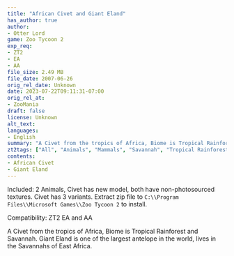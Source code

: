 ```yaml
---
title: "African Civet and Giant Eland"
has_author: true
author: 
- Otter Lord
game: Zoo Tycoon 2
exp_req: 
- ZT2
- EA
- AA
file_size: 2.49 MB
file_date: 2007-06-26
orig_rel_date: Unknown
date: 2023-07-22T09:11:31-07:00
orig_rel_at: 
- ZooMania
draft: false
license: Unknown
alt_text: 
languages:
- English
summary: "A Civet from the tropics of Africa, Biome is Tropical Rainforest and Savannah. Giant Eland is one of the largest antelope in the world, lives in the Savannahs of East Africa."
zt2tags: ["All", "Animals", "Mammals", "Savannah", "Tropical Rainforest", "Ungulates", "Animal Bundles"]
contents:
- African Civet
- Giant Eland
---
```


Included: 2 Animals, Civet has new model, both have non-photosourced textures. Civet has 3 variants. Extract zip file to `C:\\Program Files\\Microsoft Games\\Zoo Tycoon 2` to install.

Compatibility: ZT2 EA and AA

A Civet from the tropics of Africa, Biome is Tropical Rainforest and Savannah. Giant Eland is one of the largest antelope in the world, lives in the Savannahs of East Africa.